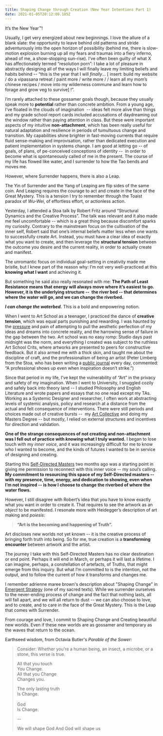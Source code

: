```yaml
---
title: Shaping Change through Creation (New Year Intentions Part 1)
date: 2021-01-05T20:12:09.185Z
---
```

It’s the New Year™! 

Usually, I get very energized about new beginnings. I love the allure of a blank slate: the opportunity to leave behind old patterns and stride adventurously into the open horizon of possibility (behind me, there is slow-motion explosion burning up all my fears and traumas into a fiery inferno, ahead of me, a show-stopping sun-rise). I’ve often been guilty of what X has affectionately termed “resolution porn”: I take a lot of pleasure in abstractly designing all of the ways I will finally leave my limiting beliefs and habits behind -- “this is the year that I will *finally*... \[ insert: build my website / do a vipassana retreat / paint more / write more / / learn all my mom’s chinese recipes / move into my wilderness commune and learn how to forage and grow veg to survive] !”. 

I’m rarely attached to these gossamer goals though, because they usually speak more to **potential** rather than concrete ambition. From a young age, I’ve floated in the clouds of imagination  -- ideas felt more alive than things and my grade school report cards included accusations of daydreaming out the window rather than paying attention in class. But these were important aspects of my intuitive **non-attachment**, which has been really useful for natural adaptation and resilience in periods of tumultuous change and transition. My capabilities shine brighter in fast-moving currents that require fluid sense-making and improvisation, rather than dedicated execution and patient implementation in systems change. I am good at letting go -- of goals, of plans, of pe-conceived conceptions of identity --  in order to become what is spontaneously called of me in the present. The course of my life has flowed like water, and I surrender to how the Tao bends and moves me. 

However, where Surrender happens, there is also a Leap. 

The Yin of Surrender and the Yang of Leaping are flip sides of the same coin. And Leaping requires the courage to act and create in the face of the Great Mystery. This is a tension I try to remember through the Toaist paradox of *Wu-Wei*, of effortless effort, or actionless action.

Yesterday, I attended a Stoa talk by Robert Fritz around “Structural Dynamics and the Creative Process”. The talk was relevant and it also made me feel uncomfortable --  which is a great thing because discomfort sparks my curiosity. Contrary to the mainstream focus on the cultivation of the inner self, Robert said that one’s internal beliefs matter less when one wants to successfully create Art. Instead, you must have a clear idea of exactly what you want to create, and then leverage the **structural tension** between the outcome you desire and the current reality, in order to actually create and manifest. 

The unromantic focus on individual goal-setting in creativity made me bristle, but I knew part of the reason why: I’m not very well-practiced at this **knowing what I want** and achieving it. 

But something he said also really resonated with me: **The Path of Least Resistance means that energy will always move where it’s easiest to go. However, it is the underlying structure --  the river bed -- that determines where the water will go, and we can change the riverbed.** 

***I can change the waterbed.*** This is a bold and empowering notion. 

When I went to Art School as a teenager, I practiced the dance of **creative tension**, which was equal parts punishing and rewarding. I was haunted by the [pressure](https://cherylhsu.ca/post/2020-11-13-under-pressure/) and pain of attempting to pull the aesthetic perfection of my ideas and dreams into concrete reality, and the harrowing sense of failure in the gap between the two. Art school was no easy romp: Studio days past midnight was the norm, and everything I created was subject to the ruthless Art School Crits, where artworks are presented to peers for constructive feedback. But it also armed me with a thick skin, and taught me about the discipline of craft, and the professionalism of being an artist (Peter Limberg from the Stoa, who has been writing a [public journal](https://thestoa.substack.com/people/2267052-peter-n-limberg) every day, commented: “A professional shows up even when inspiration doesn’t strike.”)

Since that period in my life, I’ve kept the vulnerability of “Art” in the privacy and safety of my imagination. When I went to University, I snuggled cozily and safely back into theory land -- I studied Philosophy and English Literature and wrote papers and essays that no one read except my TAs. Working as a Systemic Designer and researcher, I often work at abstracting levels of systemic analysis, policy and research at a distance from the actual and felt consequence of interventions. There were still periods and choices made out of creative bursts --  my [Art Collective](http://madeleineco.ca) and doing my Masters Degree -- but mostly, I relied on external structures and incentives for direction and validation. 

**One of the strange consequences of not creating and non-attachment was I fell out of practice with *knowing* what I truly wanted.** I began to lose touch with my *inner voice*, and it was increasingly difficult for me to know who I wanted to become, and the kinds of futures I wanted to be in service of designing and creating. 

Starting this [Self-Directed Masters](https://cherylhsu.ca/post/2020-11-06-commitment-to-calling/) two months ago was a starting point in giving me permission to reconnect with this inner voice -- my soul’s calling. **My commitment to resourcing this space of my Self-Directed masters -- with my presence, time, energy, and dedication to showing, even when I’m not inspired -- is how I choose to change the riverbed of where the water flows.** 

However, I still disagree with Robert’s idea that you have to know exactly what you want in order to create it. That requires to see the artwork as an *object* to be manifested. I resonate more with Heidegger’s description of art making and *poiesis*: 

> **“Art is the becoming and happening of Truth”.** 

Art discloses new worlds not yet known -- it is the creative process of bringing forth truth into being. So for me, true creation is a **transforming encounter** between artwork and the artist. 

The journey I take with this Self-Directed Masters has no clear destination or end point. Perhaps it will end in March, or perhaps it will last a lifetime. I can imagine, perhaps, a constellation of artefacts, of Truths, that might emerge from this inquiry. But what I’m committed to is the intention, not the output, and to follow the current of how it transforms and changes me. 

I remember adrienne maree brown's description about "Shaping Change" in [Emergent Strategy](https://www.akpress.org/emergentstrategy.html) (one of my sacred texts). While we surrender ourselves to the never-ending process of change and the fact that nothing lasts, all will fall apart, and we will all return to dust -- we can also choose to love, and to create, and to care in the face of the Great Mystery. This is the Leap that comes with Surrender. 

From courage and love, I commit to Shaping Change and Creating beautiful new worlds. Even if these new worlds are as gossamer and temporary as the waves that return to the ocean.

Earthseed wisdom, from Octavia Butler's *Parable of the Sower:*

> Consider: Whether you're a human being, an insect, a microbe, or a stone, this verse is true.
>
> All that you touch\
> You Change.\
> All that you Change\
> Changes you.
>
> The only lasting truth\
> Is Change.\
> \
> God\
> Is Change.
>
> \-- 
>
> We will shape God And God will shape us